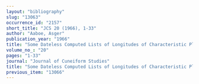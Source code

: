 ```yaml
---
layout: "bibliography"
slug: "13063"
occurrence_id: "2157"
short_title: "JCS 20 (1966), 1-33"
author: "Aaboe, Asger"
publication_year: "1966"
title: "Some Dateless Computed Lists of Longitudes of Characteristic Planetary Phenomena from the Late-Babylonian Period"
volume_no_: "20"
pages: "1-33"
journal: "Journal of Cuneiform Studies"
title: "Some Dateless Computed Lists of Longitudes of Characteristic Planetary Phenomena from the Late-Babylonian Period"
previous_item: "13066"
---
```

